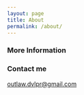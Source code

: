 ```yaml
---
layout: page
title: About
permalink: /about/
---
```




### More Information


### Contact me

[outlaw.dvlpr@gmail.com](mailto:outlaw.dvlpr@gmail.com)
